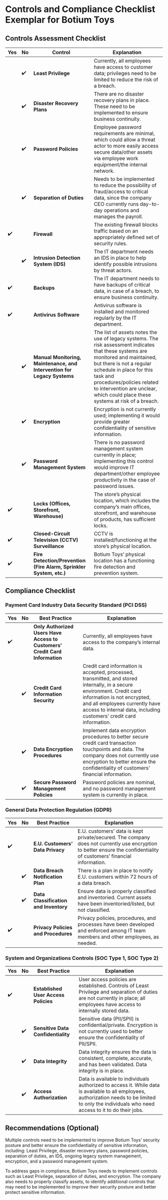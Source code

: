 # Controls and Compliance Checklist Exemplar for Botium Toys

## Controls Assessment Checklist

| Yes | No | Control | Explanation |
| --- | --- | ------- | ----------- |
|  | ✔️ | **Least Privilege** | Currently, all employees have access to customer data; privileges need to be limited to reduce the risk of a breach. |
|  | ✔️ | **Disaster Recovery Plans** | There are no disaster recovery plans in place. These need to be implemented to ensure business continuity. |
|  | ✔️ | **Password Policies** | Employee password requirements are minimal, which could allow a threat actor to more easily access secure data/other assets via employee work equipment/the internal network. |
|  | ✔️ | **Separation of Duties** | Needs to be implemented to reduce the possibility of fraud/access to critical data, since the company CEO currently runs day-to-day operations and manages the payroll. |
| ✔️ |  | **Firewall** | The existing firewall blocks traffic based on an appropriately defined set of security rules. |
|  | ✔️ | **Intrusion Detection System (IDS)** | The IT department needs an IDS in place to help identify possible intrusions by threat actors. |
| ✔️ |  | **Backups** | The IT department needs to have backups of critical data, in case of a breach, to ensure business continuity. |
| ✔️ |  | **Antivirus Software** | Antivirus software is installed and monitored regularly by the IT department. |
|  | ✔️ | **Manual Monitoring, Maintenance, and Intervention for Legacy Systems** | The list of assets notes the use of legacy systems. The risk assessment indicates that these systems are monitored and maintained, but there is not a regular schedule in place for this task and procedures/policies related to intervention are unclear, which could place these systems at risk of a breach. |
|  | ✔️ | **Encryption** | Encryption is not currently used; implementing it would provide greater confidentiality of sensitive information. |
|  | ✔️ | **Password Management System** | There is no password management system currently in place; implementing this control would improve IT department/other employee productivity in the case of password issues. |
| ✔️ |  | **Locks (Offices, Storefront, Warehouse)** | The store’s physical location, which includes the company’s main offices, storefront, and warehouse of products, has sufficient locks. |
| ✔️ |  | **Closed-Circuit Television (CCTV) Surveillance** | CCTV is installed/functioning at the store’s physical location. |
| ✔️ |  | **Fire Detection/Prevention (Fire Alarm, Sprinkler System, etc.)** | Botium Toys’ physical location has a functioning fire detection and prevention system. |

## Compliance Checklist

### Payment Card Industry Data Security Standard (PCI DSS)

| Yes | No | Best Practice | Explanation |
| --- | --- | ------------- | ----------- |
| ✔️ |  | **Only Authorized Users Have Access to Customers’ Credit Card Information** | Currently, all employees have access to the company’s internal data. |
|  | ✔️ | **Credit Card Information Security** | Credit card information is accepted, processed, transmitted, and stored internally, in a secure environment. Credit card information is not encrypted, and all employees currently have access to internal data, including customers’ credit card information. |
|  | ✔️ | **Data Encryption Procedures** | Implement data encryption procedures to better secure credit card transaction touchpoints and data. The company does not currently use encryption to better ensure the confidentiality of customers’ financial information. |
|  | ✔️ | **Secure Password Management Policies** | Password policies are nominal, and no password management system is currently in place. |

### General Data Protection Regulation (GDPR)

| Yes | No | Best Practice | Explanation |
| --- | --- | ------------- | ----------- |
| ✔️ |  | **E.U. Customers’ Data Privacy** | E.U. customers’ data is kept private/secured. The company does not currently use encryption to better ensure the confidentiality of customers’ financial information. |
|  | ✔️ | **Data Breach Notification Plan** | There is a plan in place to notify E.U. customers within 72 hours of a data breach. |
|  | ✔️ | **Data Classification and Inventory** | Ensure data is properly classified and inventoried. Current assets have been inventoried/listed, but not classified. |
| ✔️ |  | **Privacy Policies and Procedures** | Privacy policies, procedures, and processes have been developed and enforced among IT team members and other employees, as needed. |

### System and Organizations Controls (SOC Type 1, SOC Type 2)

| Yes | No | Best Practice | Explanation |
| --- | --- | ------------- | ----------- |
| ✔️ |  | **Established User Access Policies** | User access policies are established. Controls of Least Privilege and separation of duties are not currently in place; all employees have access to internally stored data. |
|  | ✔️ | **Sensitive Data Confidentiality** | Sensitive data (PII/SPII) is confidential/private. Encryption is not currently used to better ensure the confidentiality of PII/SPII. |
|  | ✔️ | **Data Integrity** | Data integrity ensures the data is consistent, complete, accurate, and has been validated. Data integrity is in place. |
|  | ✔️ | **Access Authorization** | Data is available to individuals authorized to access it. While data is available to all employees, authorization needs to be limited to only the individuals who need access to it to do their jobs. |

## Recommendations (Optional)

Multiple controls need to be implemented to improve Botium Toys’ security posture and better ensure the confidentiality of sensitive information, including: Least Privilege, disaster recovery plans, password policies, separation of duties, an IDS, ongoing legacy system management, encryption, and a password management system.

To address gaps in compliance, Botium Toys needs to implement controls such as Least Privilege, separation of duties, and encryption. The company also needs to properly classify assets, to identify additional controls that may need to be implemented to improve their security posture and better protect sensitive information.
